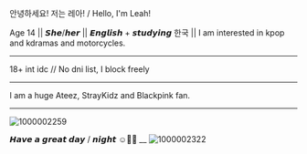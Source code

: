 안녕하세요! 저는 레아! / Hello, I'm Leah!
   
   Age 14 || 𝙎𝙝𝙚/𝙝𝙚𝙧 ||     𝙀𝙣𝙜𝙡𝙞𝙨𝙝 + 𝙨𝙩𝙪𝙙𝙮𝙞𝙣𝙜 한국 || I am interested in kpop and kdramas and motorcycles.
   
_________

  18+ int idc // No dni list, I block freely
  
  _________
  
  I am a huge Ateez, StrayKidz and Blackpink fan.

  _________
   
   ![1000002259](https://github.com/user-attachments/assets/27c25b84-ec5e-49f1-9923-2a96b1f115e3)

   
   𝙃𝙖𝙫𝙚 𝙖 𝙜𝙧𝙚𝙖𝙩 𝙙𝙖𝙮 / 𝙣𝙞𝙜𝙝𝙩 ☺️🤙🏼
   __
   ![1000002322](https://github.com/user-attachments/assets/7913280c-8258-4183-8eea-800b56ea150b)

